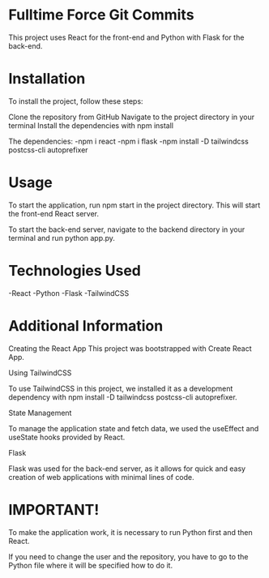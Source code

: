 # Fulltime Force Git Commits
This project uses React for the front-end and Python with Flask for the back-end.

# Installation
To install the project, follow these steps:

Clone the repository from GitHub
Navigate to the project directory in your terminal
Install the dependencies with npm install

The dependencies:
-npm i react
-npm i flask
-npm install -D tailwindcss postcss-cli autoprefixer

# Usage
To start the application, run npm start in the project directory. This will start the front-end React server.

To start the back-end server, navigate to the backend directory in your terminal and run python app.py.

# Technologies Used
-React
-Python
-Flask
-TailwindCSS

# Additional Information
Creating the React App
This project was bootstrapped with Create React App.

Using TailwindCSS

To use TailwindCSS in this project, we installed it as a development dependency with npm install -D tailwindcss postcss-cli autoprefixer.

State Management

To manage the application state and fetch data, we used the useEffect and useState hooks provided by React.

Flask

Flask was used for the back-end server, as it allows for quick and easy creation of web applications with minimal lines of code.

# IMPORTANT!

To make the application work, it is necessary to run Python first and then React.

If you need to change the user and the repository, you have to go to the Python file where it will be specified how to do it.
